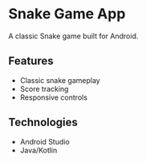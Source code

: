 # Snake Game App

A classic Snake game built for Android.

## Features
- Classic snake gameplay
- Score tracking
- Responsive controls

## Technologies
- Android Studio
- Java/Kotlin
